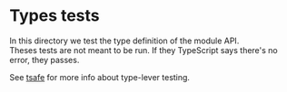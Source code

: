 # Types tests

In this directory we test the type definition of the module API.  
Theses tests are not meant to be run. If they TypeScript says there's no error, they passes.

See [tsafe](https://github.com/garronej/tsafe) for more info about type-lever testing.
